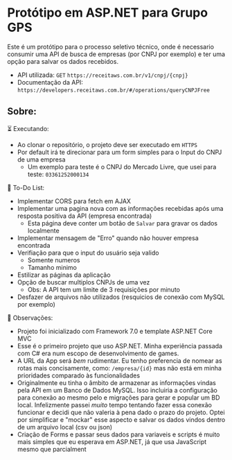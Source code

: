 # Protótipo em ASP.NET para Grupo GPS
Este é um protótipo para o processo seletivo técnico, onde é necessario consumir uma API de busca de empresas (por CNPJ por exemplo) e ter uma opção para salvar os dados recebidos.

- API utilizada: `GET` `https://receitaws.com.br/v1/cnpj/{cnpj}`
- Documentação da API: `https://developers.receitaws.com.br/#/operations/queryCNPJFree`

## Sobre:

⏳ Executando:
  - Ao clonar o repositório, o projeto deve ser executado em `HTTPS`
  - Por default irá te direcionar para um form simples para o Input do CNPJ de uma empresa
    - Um exemplo para teste é o CNPJ do Mercado Livre, que usei para teste: `03361252000134`

📃 To-Do List:
  - Implementar CORS para fetch em AJAX
  - Implementar uma pagina nova com as informações recebidas após uma resposta positiva da API (empresa encontrada)
    - Esta página deve conter um botão de `Salvar` para gravar os dados localmente
  - Implementar mensagem de "Erro" quando não houver empresa encontrada
  - Verifiação para que o input do usuário seja valido
    - Somente numeros
    - Tamanho minimo
  - Estilizar as páginas da aplicação
  - Opção de buscar multiplos CNPJs de uma vez
    - Obs: A API tem um limite de 3 requisições por minuto
  - Desfazer de arquivos não utilizados (resquicios de conexão com MySQL por exemplo)

📌 Observações:
  - Projeto foi inicializado com Framework 7.0 e template ASP.NET Core MVC
  - Esse é o primeiro projeto que uso ASP.NET. Minha experiência passada com C# era num escopo de desenvolvimento de games.
  - A URL da App será *bem* rudimentar. Eu tenho preferencia de nomear as rotas mais concisamente, como: `/empresa/{id}` mas não está em minha prioridades comparado às funcionalidades
  - Originalmente eu tinha o âmbito de armazenar as informações vindas pela API em um Banco de Dados MySQL. Isso incluiria a configuração para conexão ao mesmo pelo e migrações para gerar e popular um BD local. Infelizmente passei *muito* tempo tentando fazer essa conexão funcionar e decidi que não valeria à pena dado o prazo do projeto. Optei por simplificar e "mockar" esse aspecto e salvar os dados vindos dentro de um arquivo local (csv ou json)
  - Criação de Forms e passar seus dados para variaveis e scripts é muito mais simples que eu esperava em ASP.NET, já que usa JavaScript mesmo que parcialment
  
